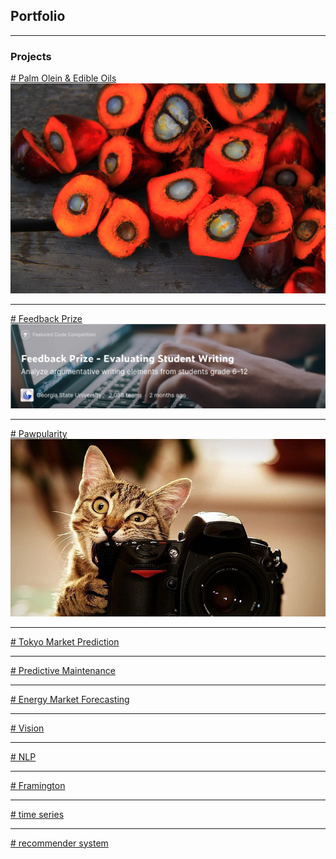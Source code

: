 ## Portfolio

---

### Projects

[# Palm Olein & Edible Oils](/sample_page)
<img src="images/palm-oil.jpg?raw=true"/>

---
[# Feedback Prize](/sample_page)
<img src="images/kaggle_feedback_prize.png"/>

---
[# Pawpularity](https://www.kaggle.com/competitions/petfinder-pawpularity-score)
<img src="images/petfinder.jpg?raw=true"/>

---
[# Tokyo Market Prediction](http://example.com/)

---
[# Predictive Maintenance](http://example.com/)

---
[# Energy Market Forecasting](http://example.com/)

---
[# Vision](http://example.com/)

---
[# NLP](http://example.com/)

---
[# Framington](http://example.com/)

---
[# time series](http://example.com/)

---
[# recommender system](http://example.com/)

